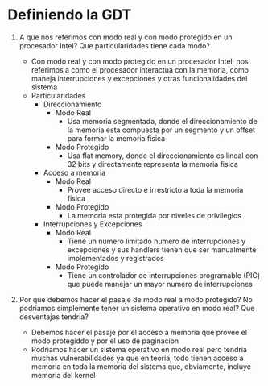# Definiendo la GDT

1. A que nos referimos con modo real y con modo protegido en un procesador Intel? Que particularidades tiene cada modo?
    - Con modo real y con modo protegido en un procesador Intel, nos referimos a como el procesador interactua con la memoria, como maneja interrupciones y excepciones y otras funcionalidades del sistema
    - Particularidades
        * Direccionamiento
            - Modo Real
                + Usa memoria segmentada, donde el direccionamiento de la memoria esta compuesta por un segmento y un offset para formar la memoria fisica
            - Modo Protegido
                + Usa flat memory, donde el direccionamiento es lineal con 32 bits y directamente representa la memoria fisica
        * Acceso a memoria
            - Modo Real
                + Provee acceso directo e irrestricto a toda la memoria fisica
            - Modo Protegido
                + La memoria esta protegida por niveles de privilegios
        * Interrupciones y Excepciones
            - Modo Real
                + Tiene un numero limitado numero de interrupciones y excepciones y sus handlers tienen que ser manualmente implementados y registrados
            - Modo Protegido
                + Tiene un controlador de interrupciones programable (PIC) que puede manejar un mayor numero de interrupciones

2. Por que debemos hacer el pasaje de modo real a modo protegido? No podriamos simplemente tener un sistema operativo en modo real? Que desventajas tendria?
    - Debemos hacer el pasaje por el acceso a memoria que provee el modo protegiddo y por el uso de paginacion
    - Podriamos hacer un sistema operativo en modo real pero tendria muchas vulnerabilidades ya que en teoria, todo tienen acceso a memoria en toda la memoria del sistema que, obviamente, incluye memoria del kernel

<!-- TODO -->
